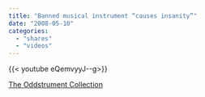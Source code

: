 ```yaml
---
title: "Banned musical instrument “causes insanity”"
date: "2008-05-10"
categories:
  - "shares"
  - "videos"
---
```


<div style="width: 70vw;">{{< youtube eQemvyyJ--g>}}</div>

[The Oddstrument Collection](http://oddstrument.com/2008/05/08/banned-musical-instrument-causes-insanity/)
